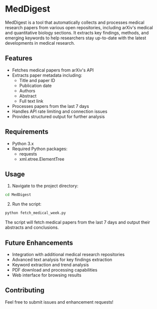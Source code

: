 # MedDigest

MedDigest is a tool that automatically collects and processes medical research papers from various open repositories, including arXiv's medical and quantitative biology sections. It extracts key findings, methods, and emerging keywords to help researchers stay up-to-date with the latest developments in medical research.

## Features

- Fetches medical papers from arXiv's API
- Extracts paper metadata including:
  - Title and paper ID
  - Publication date
  - Authors
  - Abstract
  - Full text link
- Processes papers from the last 7 days
- Handles API rate limiting and connection issues
- Provides structured output for further analysis

## Requirements

- Python 3.x
- Required Python packages:
  - requests
  - xml.etree.ElementTree

## Usage

1. Navigate to the project directory:
```bash
cd MedDigest
```

2. Run the script:
```bash
python fetch_medical_week.py
```

The script will fetch medical papers from the last 7 days and output their abstracts and conclusions.

## Future Enhancements

- Integration with additional medical research repositories
- Advanced text analysis for key findings extraction
- Keyword extraction and trend analysis
- PDF download and processing capabilities
- Web interface for browsing results

## Contributing

Feel free to submit issues and enhancement requests!
